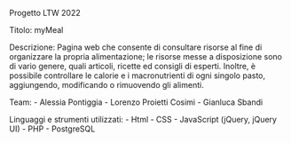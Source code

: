 Progetto LTW 2022

Titolo: 
	myMeal

Descrizione:
	Pagina web che consente di consultare risorse al fine di organizzare la propria alimentazione; le risorse messe a disposizione sono di vario genere, quali articoli, ricette ed consigli di esperti. Inoltre, è possibile controllare le calorie e i macronutrienti di ogni singolo pasto, aggiungendo, modificando o rimuovendo gli alimenti.

Team:
	- Alessia Pontiggia
	- Lorenzo Proietti Cosimi
	- Gianluca Sbandi

Linguaggi e strumenti utilizzati:
	- Html
	- CSS
	- JavaScript (jQuery, jQuery UI)
	- PHP
	- PostgreSQL
